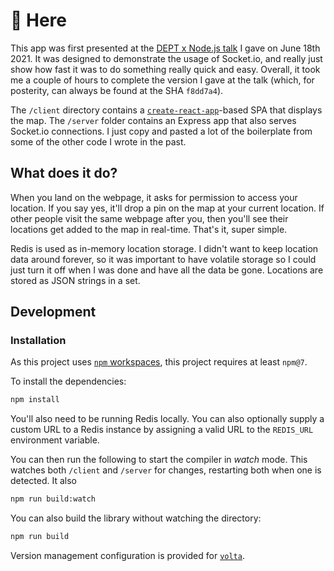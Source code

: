 # 👋 Here

This app was first presented at the [DEPT x Node.js talk](https://bit.ly/deptxnodejs) I gave on June 18th 2021. It was designed to demonstrate the usage of Socket.io, and really just show how fast it was to do something really quick and easy. Overall, it took me a couple of hours to complete the version I gave at the talk (which, for posterity, can always be found at the SHA `f8dd7a4`).

The `/client` directory contains a [`create-react-app`](https://github.com/facebook/create-react-app)-based SPA that displays the map. The `/server` folder contains an Express app that also serves Socket.io connections. I just copy and pasted a lot of the boilerplate from some of the other code I wrote in the past.

## What does it do?

When you land on the webpage, it asks for permission to access your location. If you say yes, it'll drop a pin on the map at your current location. If other people visit the same webpage after you, then you'll see their locations get added to the map in real-time. That's it, super simple.

Redis is used as in-memory location storage. I didn't want to keep location data around forever, so it was important to have volatile storage so I could just turn it off when I was done and have all the data be gone. Locations are stored as JSON strings in a set.

## Development

### Installation

As this project uses [`npm` workspaces](https://docs.npmjs.com/cli/v7/using-npm/workspaces), this project requires at least `npm@7`.

To install the dependencies:

```bash
npm install
```

You'll also need to be running Redis locally. You can also optionally supply a custom URL to a Redis instance by assigning a valid URL to the `REDIS_URL` environment variable.

You can then run the following to start the compiler in _watch_ mode. This watches both `/client` and `/server` for changes, restarting both when one is detected. It also

```bash
npm run build:watch
```

You can also build the library without watching the directory:

```bash
npm run build
```

Version management configuration is provided for [`volta`](https://volta.sh/).
